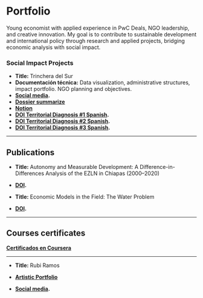 # Portfolio
Young economist with applied experience in PwC Deals, NGO leadership, and creative innovation. My goal is to contribute to sustainable development and international policy through research and applied projects, bridging economic analysis with social impact.

### Social Impact Projects
- **Title:** Trinchera del Sur
- **Documentación técnica:** Data visualization, administrative structures, impact portfolio. NGO planning and objectives.
- **[Social media](https://www.instagram.com/trinchera_del_sur/).**
- **[Dossier summarize](https://drive.google.com/file/d/1A2VC9jodnCbhvMtD_1kwvt8NzOt4_oCs/view?usp=sharing)**
- **[Notion](https://www.notion.so/Trinchera-Del-Sur-28bac9b536b9814fb53def91b4a48297?source=copy_link)**
- **[DOI Territorial Diagnosis #1 Spanish](https://doi.org/10.5281/zenodo.16771737).**
- **[DOI Territorial Diagnosis #2 Spanish](https://doi.org/10.5281/zenodo.17066345).**
- **[DOI Territorial Diagnosis #3 Spanish](https://doi.org/10.5281/zenodo.17268378).**

---

##  Publications
- **Title:** Autonomy and Measurable Development: A Difference-in-Differences Analysis of the EZLN in Chiapas (2000–2020)
- **[DOI](https://doi.org/10.5281/zenodo.15616981).**

- **Title:** Economic Models in the Field: The Water Problem
- **[DOI](https://doi.org/10.5281/zenodo.17087076).**

---


## Courses certificates

 **[Certificados en Coursera](https://www.coursera.org/user/399593e29fee8d0dc401f073f681cb1a)**

---

- **Title:** Rubi Ramos

 - **[Artistic Portfolio](https://www.behance.net/grecia_rubi_ramos)**
 - **[Social media](https://www.instagram.com/rr.chaos/).**



